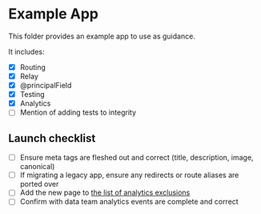 # Example App

This folder provides an example app to use as guidance.

It includes:

- [x] Routing
- [x] Relay
- [x] @principalField
- [x] Testing
- [x] Analytics
- [ ] Mention of adding tests to integrity

## Launch checklist

- [ ] Ensure meta tags are fleshed out and correct (title, description, image, canonical)
- [ ] If migrating a legacy app, ensure any redirects or route aliases are ported over
- [ ] Add the new page to [the list of analytics exclusions](https://github.com/artsy/force/blob/master/src/desktop/assets/analytics.ts)
- [ ] Confirm with data team analytics events are complete and correct

